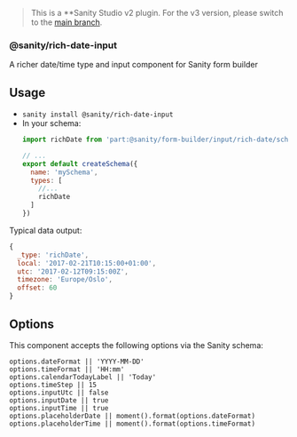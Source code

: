 > This is a **Sanity Studio v2 plugin. For the v3 version, please switch to the [main branch](https://github.com/sanity-io/rich-date-input).

### @sanity/rich-date-input
A richer date/time type and input component for Sanity form builder

## Usage

- `sanity install @sanity/rich-date-input`
- In your schema:
  ```js
  import richDate from 'part:@sanity/form-builder/input/rich-date/schema'

  // ...
  export default createSchema({
    name: 'mySchema',
    types: [
      //...
      richDate
    ]
  })

  ```

Typical data output:

```js
{
  _type: 'richDate',
  local: '2017-02-21T10:15:00+01:00',
  utc: '2017-02-12T09:15:00Z',
  timezone: 'Europe/Oslo',
  offset: 60
}
```

## Options

This component accepts the following options via the Sanity schema:

```
options.dateFormat || 'YYYY-MM-DD'
options.timeFormat || 'HH:mm'
options.calendarTodayLabel || 'Today'
options.timeStep || 15
options.inputUtc || false
options.inputDate || true
options.inputTime || true
options.placeholderDate || moment().format(options.dateFormat)
options.placeholderTime || moment().format(options.timeFormat)
```
